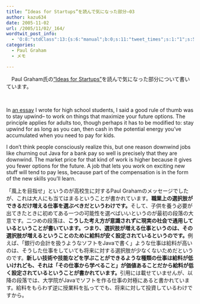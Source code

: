 ```yaml
---
title: ”Ideas for Startups”を読んで気になった部分–03
author: kazu634
date: 2005-11-02
url: /2005/11/02/_164/
wordtwit_post_info:
  - 'O:8:"stdClass":13:{s:6:"manual";b:0;s:11:"tweet_times";s:1:"1";s:5:"delay";s:1:"0";s:7:"enabled";s:1:"1";s:10:"separation";i:60;s:7:"version";s:3:"3.7";s:14:"tweet_template";b:0;s:6:"status";i:2;s:6:"result";a:0:{}s:13:"tweet_counter";i:2;s:13:"tweet_log_ids";a:1:{i:0;i:2131;}s:9:"hash_tags";a:0:{}s:8:"accounts";a:1:{i:0;s:7:"kazu634";}}'
categories:
  - Paul Graham
  - メモ

---
```

<div class="section">
<p>
    　Paul Graham氏の<a href="http://www.paulgraham.com/ideas.html" onclick="__gaTracker('send', 'event', 'outbound-article', 'http://www.paulgraham.com/ideas.html', '&#8220;Ideas for Startups&#8221;');" target="blank">&#8220;Ideas for Startups&#8221;</a>を読んで気になった部分について書いています。
</p>
  
<p>
    &nbsp;
</p>
  
<p>
    In <a href="http://www.shiro.dreamhost.com/scheme/trans/hs-j.html" onclick="__gaTracker('send', 'event', 'outbound-article', 'http://www.shiro.dreamhost.com/scheme/trans/hs-j.html', 'an essay');" target="blank">an essay</a> I wrote for high school students, I said a good rule of thumb was to stay upwind&#8211; to work on things that maximize your future options. The principle applies for adults too, though perhaps it has to be modified to: stay upwind for as long as you can, then cash in the potential energy you&#8217;ve accumulated when you need to pay for kids.
</p>
  
<p>
    I don&#8217;t think people consciously realize this, but one reason downwind jobs like churning out Java for a bank pay so well is precisely that they are downwind. The market price for that kind of work is higher because it gives you fewer options for the future. A job that lets you work on exciting new stuff will tend to pay less, because part of the compensation is in the form of the new skills you&#8217;ll learn.
</p>
  
<p>
    「風上を目指せ」というのが高校生に対するPaul Grahamのメッセージでしたが、これは大人にも当てはまるということが書かれています。<b>職業上の選択肢ができるだけ増える仕事を選ぶべきだというわけです。</b>そして、子供を養う必要が出てきたときに初めてある一つの可能性を選べばいいというのが最初の段落の大意です。二つめの段落は、<b>こうした考え方が意識されずに現実の社会で通用しているということが書いています。つまり、選択肢が増える仕事というのは、その選択肢が増えるということのために給料が安く設定されているというのです。</b>例えば、「銀行の会計を扱うようなソフトをJavaで書く」ような仕事は給料が高いのは、そうした仕事をしていても将来に対する選択肢が少なくないためだというのです。<b>新しい技術や技能などを学ぶことができるような種類の仕事は給料が低いけれども、それは「その仕事から学べること」が価値あることだから給料が低く設定されているということが書かれています。</b>引用には載せていませんが、以降の段落では、大学院がJavaでソフトを作る仕事の対極にあると書かれています。給料をもらわず逆に授業料を払ってでも、将来に対して投資しているわけですから。
</p>
</div>